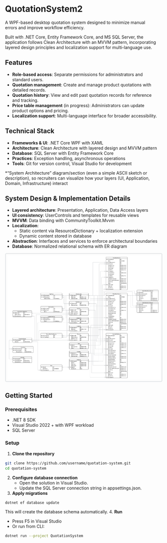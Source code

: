 # QuotationSystem2
A WPF-based desktop quotation system designed to minimize manual errors and improve workflow efficiency. 

Built with .NET Core, Entity Framework Core, and MS SQL Server, the application follows Clean Architecture with an MVVM pattern, incorporating layered design principles and localization support for multi-language use.


## Features
- **Role-based access**: Separate permissions for administrators and standard users.
- **Quotation management**: Create and manage product quotations with detailed records.
- **Quotation history**: View and edit past quotation records for reference and tracking.
- **Price table management** (in progress): Administrators can update product options and pricing.
- **Localization support**: Multi-language interface for broader accessibility.

## Technical Stack
- **Frameworks & UI**: .NET Core WPF with XAML
- **Architecture**: Clean Architecture with layered design and MVVM pattern
- **Database**: SQL Server with Entity Framework Core
- **Practices**: Exception handling, asynchronous operations
- **Tools**: Git for version control, Visual Studio for development

*“System Architecture” diagram/section (even a simple ASCII sketch or description), so recruiters can visualize how your layers (UI, Application, Domain, Infrastructure) interact

## System Design & Implementation Details
- **Layered architecture**: Presentation, Application, Data Access layers
- **UI consistency**: UserControls and templates for reusable views
- **MVVM**: Data binding with CommunityToolkit.Mvvm
- **Localization**:
  - Static content via ResourceDictionary + localization extension
  - Dynamic content stored in database
- **Abstraction**: Interfaces and services to enforce architectural boundaries
- **Database**: Normalized relational schema with ER diagram
<p align="center">
  <img src="Resources/ERdiagram.png"
       alt="ER Diagram"
       width="600"
       style="border: 3px solid #E7E9EB; border-radius: 5px; padding: 5px;">
</p>

## Getting Started
### Prerequisites
- .NET 8 SDK
- Visual Studio 2022 + with WPF workload
- SQL Server

### Setup
1. **Clone the repository**
  ```sh  
  git clone https://github.com/username/quotation-system.git
  cd quotation-system
  ```
2. **Configure database connection**
   - Open the solution in Visual Studio.
   - Update the SQL Server connection string in appsettings.json.
3. **Apply migrations**
  ```sh  
  dotnet ef database update
  ```
  This will create the database schema automatically.
4. **Run**
  - Press F5 in Visual Studio
  - Or run from CLI:
  ```sh
  dotnet run --project QuotationSystem
  ```
